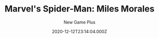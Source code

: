 ---
title: "Marvel's Spider-Man: Miles Morales"
year: 2020
subtitle: New Game Plus
date: 2020-12-12T23:14:04.000Z
permalink: /almanac/games/2020-12-12-marvels-spider-man-miles-morales/index.html
platform: PS5
rating: 3
attachments: 
    - url: https://cdn.rknight.me/almanac/miles-morales-ngp-2.jpg
    - url: https://cdn.rknight.me/almanac/miles-morales-ngp-1.jpg
    - url: https://cdn.rknight.me/almanac/miles-morales-ngp-4.jpg
    - url: https://cdn.rknight.me/almanac/miles-morales-ngp-3.jpg
giantbombid: 78950
giantbomburl: https://www.giantbomb.com/marvels-spider-man-miles-morales/3030-78950/
---